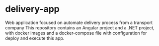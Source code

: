 # delivery-app
Web application focused on automate delivery process from a transport company
This repository contains an Angular project and a .NET project, with docker images and a docker-compose file with configuration for deploy and execute this app.
